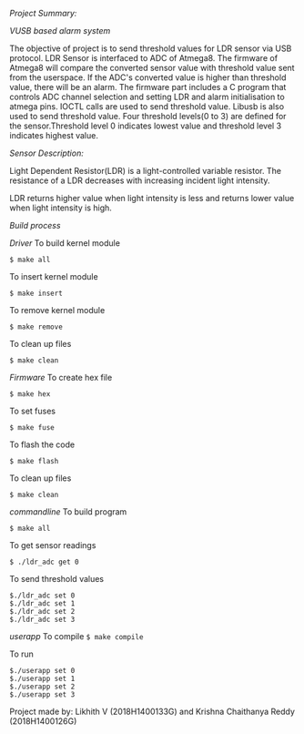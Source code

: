 *Project Summary:* 

*VUSB based alarm system*

The objective of project is to send threshold values for LDR sensor via USB protocol. LDR Sensor is interfaced to ADC of Atmega8. The firmware of Atmega8 will compare the converted sensor value with threshold value sent from the userspace. If the ADC's converted value is higher than threshold value, there will be an alarm. The firmware part includes a C program that controls ADC channel selection and setting LDR and alarm initialisation to atmega pins. IOCTL calls are used to send threshold value. Libusb is also used to send threshold value. Four threshold levels(0 to 3) are defined for the sensor.Threshold level 0 indicates lowest value and threshold level 3 indicates highest value. 

*Sensor Description:*

Light Dependent Resistor(LDR) is a light-controlled variable resistor. The resistance of a LDR decreases with increasing incident light intensity.

LDR returns higher value when light intensity is less and returns lower value when light intensity is high. 

*Build process*

*Driver*
To build kernel module

`$ make all`

To insert kernel module

`$ make insert`

To remove kernel module

`$ make remove`

To clean up files

`$ make clean`

*Firmware*
To create hex file

`$ make hex`

To set fuses

`$ make fuse`

To flash the code

`$ make flash`

To clean up files

`$ make clean`

*commandline*
To build program

`$ make all`

To get sensor readings

`$ ./ldr_adc get 0`

To send threshold values
```
$./ldr_adc set 0
$./ldr_adc set 1
$./ldr_adc set 2
$./ldr_adc set 3
```

*userapp*
To compile
`$ make compile`

To run
```
$./userapp set 0
$./userapp set 1
$./userapp set 2
$./userapp set 3
```

Project made by: Likhith V (2018H1400133G) and Krishna Chaithanya Reddy (2018H1400126G)














